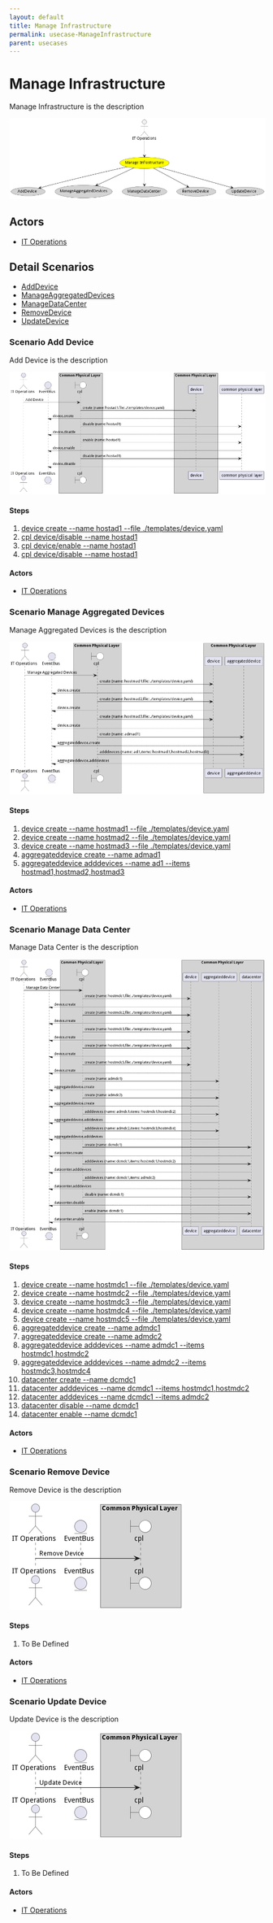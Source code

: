 ```yaml
---
layout: default
title: Manage Infrastructure
permalink: usecase-ManageInfrastructure
parent: usecases
---
```

# Manage Infrastructure

Manage Infrastructure is the description

![Activities Diagram](./Activities.png)

## Actors

* [IT Operations](actor-itops)











## Detail Scenarios

* [AddDevice](#scenario-AddDevice)
* [ManageAggregatedDevices](#scenario-ManageAggregatedDevices)
* [ManageDataCenter](#scenario-ManageDataCenter)
* [RemoveDevice](#scenario-RemoveDevice)
* [UpdateDevice](#scenario-UpdateDevice)



### Scenario Add Device

Add Device is the description

![Scenario AddDevice](./AddDevice.png)

#### Steps
1. [device create --name hostad1 --file ./templates/device.yaml](#action-device-create)
1. [cpl device/disable --name hostad1](#action-cpl-device-disable)
1. [cpl device/enable --name hostad1](#action-cpl-device-enable)
1. [cpl device/disable --name hostad1](#action-cpl-device-disable)

#### Actors

* [IT Operations](actor-itops)



### Scenario Manage Aggregated Devices

Manage Aggregated Devices is the description

![Scenario ManageAggregatedDevices](./ManageAggregatedDevices.png)

#### Steps
1. [device create --name hostmad1 --file ./templates/device.yaml](#action-device-create)
1. [device create --name hostmad2 --file ./templates/device.yaml](#action-device-create)
1. [device create --name hostmad3 --file ./templates/device.yaml](#action-device-create)
1. [aggregateddevice create --name admad1](#action-aggregateddevice-create)
1. [aggregateddevice adddevices --name ad1 --items hostmad1,hostmad2,hostmad3](#action-aggregateddevice-adddevices)

#### Actors

* [IT Operations](actor-itops)



### Scenario Manage Data Center

Manage Data Center is the description

![Scenario ManageDataCenter](./ManageDataCenter.png)

#### Steps
1. [device create --name hostmdc1 --file ./templates/device.yaml](#action-device-create)
1. [device create --name hostmdc2 --file ./templates/device.yaml](#action-device-create)
1. [device create --name hostmdc3 --file ./templates/device.yaml](#action-device-create)
1. [device create --name hostmdc4 --file ./templates/device.yaml](#action-device-create)
1. [device create --name hostmdc5 --file ./templates/device.yaml](#action-device-create)
1. [aggregateddevice create --name admdc1](#action-aggregateddevice-create)
1. [aggregateddevice create --name admdc2](#action-aggregateddevice-create)
1. [aggregateddevice adddevices --name admdc1 --items hostmdc1,hostmdc2](#action-aggregateddevice-adddevices)
1. [aggregateddevice adddevices --name admdc2 --items hostmdc3,hostmdc4](#action-aggregateddevice-adddevices)
1. [datacenter create --name dcmdc1](#action-datacenter-create)
1. [datacenter adddevices --name dcmdc1 --items hostmdc1,hostmdc2](#action-datacenter-adddevices)
1. [datacenter adddevices --name dcmdc1 --items admdc2](#action-datacenter-adddevices)
1. [datacenter disable --name dcmdc1](#action-datacenter-disable)
1. [datacenter enable --name dcmdc1](#action-datacenter-enable)

#### Actors

* [IT Operations](actor-itops)



### Scenario Remove Device

Remove Device is the description

![Scenario RemoveDevice](./RemoveDevice.png)

#### Steps
1. To Be Defined

#### Actors

* [IT Operations](actor-itops)



### Scenario Update Device

Update Device is the description

![Scenario UpdateDevice](./UpdateDevice.png)

#### Steps
1. To Be Defined

#### Actors

* [IT Operations](actor-itops)




